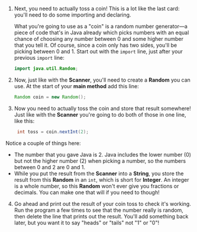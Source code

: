 1. Next, you need to actually toss a coin! This is a lot like the last card: you'll need to do some importing and declaring. 

	What you're going to use as a "coin" is a random number generator—a piece of code that's in Java already which picks numbers with an equal chance of choosing any number between 0 and some higher number that you tell it. Of course, since a coin only has two sides, you'll be picking between 0 and 1. Start out with the `import` line, just after your previous `import` line:

	```java
	import java.util.Random;
	```
2. Now, just like with the **Scanner**, you'll need to create a **Random** you can use. At the start of your **main method** add this line:

	```java
	Random coin = new Random();
	```
	
3. Now you need to actually toss the coin and store that result somewhere! Just like with the **Scanner** you're going to do both of those in one line, like this:

	```java
	 int toss = coin.nextInt(2);
	```
  Notice a couple of things here:
  * The number that you gave Java is 2. Java includes the lower number (0) but not the higher number (2) when picking a number, so the numbers between 0 and 2 are 0 and 1.
  *  While you put the result from the **Scanner** into a **String**, you store the result from this **Random** in an `int`, which is short for **Integer**. An integer is a whole number, so this **Random** won't ever give you fractions or decimals. You can make one that will if you need to though!
4. Go ahead and print out the result of your coin toss to check it's working. Run the program a few times to see that the number really is random, then delete the line that prints out the result. You'll add something back later, but you want it to say "heads" or "tails" not "1" or "0"!
